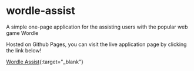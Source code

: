 # wordle-assist
A simple one-page application for the assisting users with the popular web game Wordle

Hosted on Github Pages, you can visit the live application page by clicking the link below!

[Wordle Assist](https://nsfoster87.github.io/wordle-assist/){:target="_blank"}
